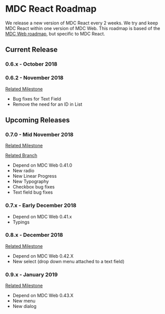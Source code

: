 # MDC React Roadmap
We release a new version of MDC React every 2 weeks. We try and keep MDC React within one version of MDC Web. This roadmap is based of the [MDC Web roadmap](https://github.com/material-components/material-components-web/blob/master/ROADMAP.md), but specific to MDC React.

## Current Release

### 0.6.x - October 2018
### 0.6.2 - November 2018
[Related Milestone](https://github.com/material-components/material-components-web-react/milestone/4)
- Bug fixes for Text Field
- Remove the need for an ID in List

## Upcoming Releases

### 0.7.0 - Mid November 2018
[Related Milestone](https://github.com/material-components/material-components-web-react/milestone/2)

[Related Branch](https://github.com/material-components/material-components-web-react/tree/rc7.0)
- Depend on MDC Web 0.41.0
- New radio
- New Linear Progress
- New Typography
- Checkbox bug fixes
- Text field bug fixes

### 0.7.x - Early December 2018
- Depend on MDC Web 0.41.x
- Typings

### 0.8.x - December 2018
[Related Milestone](https://github.com/material-components/material-components-web-react/milestone/3)
- Depend on MDC Web 0.42.X
- New select (drop down menu attached to a text field)

### 0.9.x - January 2019
[Related Milestone](https://github.com/material-components/material-components-web-react/milestone/5)
- Depend on MDC Web 0.43.X
- New menu
- New dialog
